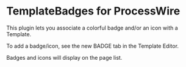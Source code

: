 TemplateBadges for ProcessWire
==============================

This plugin lets you associate a colorful badge and/or an icon with a Template.

To add a badge/icon, see the new BADGE tab in the Template Editor.

Badges and icons will display on the page list.
